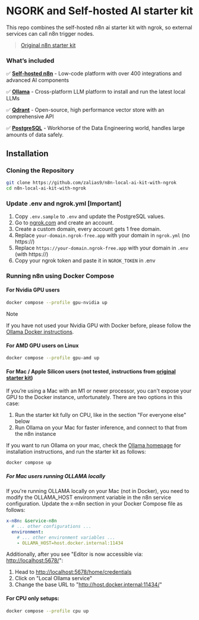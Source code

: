 # NGORK and Self-hosted AI starter kit

This repo combines the self-hosted n8n ai starter kit with ngrok, so external services can call n8n trigger nodes.

> [Original n8n starter kit](https://blog.n8n.io/self-hosted-ai/)

### What’s included

✅ [**Self-hosted n8n**](https://n8n.io/) - Low-code platform with over 400
integrations and advanced AI components

✅ [**Ollama**](https://ollama.com/) - Cross-platform LLM platform to install
and run the latest local LLMs

✅ [**Qdrant**](https://qdrant.tech/) - Open-source, high performance vector
store with an comprehensive API

✅ [**PostgreSQL**](https://www.postgresql.org/) -  Workhorse of the Data
Engineering world, handles large amounts of data safely.

## Installation

### Cloning the Repository

```bash
git clone https://github.com/zalias9/n8n-local-ai-kit-with-ngrok
cd n8n-local-ai-kit-with-ngrok
```

### Update .env and ngrok.yml [**Important**]

1. Copy `.env.sample` to `.env` and update the PostgreSQL values.
2. Go to [ngrok.com](https://ngrok.com/) and create an account.
3. Create a custom domain, every account gets 1 free domain.
4. Replace `your-domain.ngrok-free.app` with your domain in `ngrok.yml` (no https://)
5. Replace `https://your-domain.ngrok-free.app` with your domain in `.env` (with https://)
6. Copy your ngrok token and paste it in `NGROK_TOKEN` in .env


### Running n8n using Docker Compose

#### For Nvidia GPU users

```bash
docker compose --profile gpu-nvidia up
```

> [!NOTE]
> If you have not used your Nvidia GPU with Docker before, please follow the
> [Ollama Docker instructions](https://github.com/ollama/ollama/blob/main/docs/docker.md).

#### For AMD GPU users on Linux

``` bash
docker compose --profile gpu-amd up
```

#### For Mac / Apple Silicon users (not tested, instructions from [original starter kit](https://github.com/n8n-io/self-hosted-ai-starter-kit))

If you’re using a Mac with an M1 or newer processor, you can't expose your GPU
to the Docker instance, unfortunately. There are two options in this case:

1. Run the starter kit fully on CPU, like in the section "For everyone else"
   below
2. Run Ollama on your Mac for faster inference, and connect to that from the
   n8n instance

If you want to run Ollama on your mac, check the
[Ollama homepage](https://ollama.com/)
for installation instructions, and run the starter kit as follows:

```bash
docker compose up
```

##### For Mac users running OLLAMA locally

If you're running OLLAMA locally on your Mac (not in Docker), you need to modify the OLLAMA_HOST environment variable
in the n8n service configuration. Update the x-n8n section in your Docker Compose file as follows:

```yaml
x-n8n: &service-n8n
  # ... other configurations ...
  environment:
    # ... other environment variables ...
    - OLLAMA_HOST=host.docker.internal:11434
```

Additionally, after you see "Editor is now accessible via: <http://localhost:5678/>":

1. Head to <http://localhost:5678/home/credentials>
2. Click on "Local Ollama service"
3. Change the base URL to "http://host.docker.internal:11434/"

#### For CPU only setups:

```bash
docker compose --profile cpu up
```


